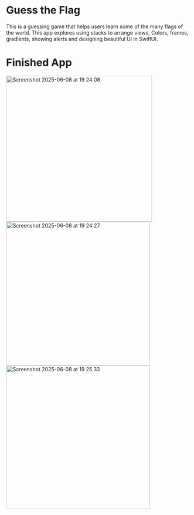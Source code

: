 # Guess the Flag

This is a guessing game that helps users learn some of the many flags of the world. This app explores using stacks to arrange views, Colors, frames, gradients, showing alerts and designing beautiful UI in SwiftUI.

# Finished App
<img width="398" alt="Screenshot 2025-06-08 at 19 24 08" src="https://github.com/user-attachments/assets/209141f2-1376-49b7-9290-90efc3b87ac3" />
<img width="392" alt="Screenshot 2025-06-08 at 19 24 27" src="https://github.com/user-attachments/assets/a99b7a1f-47e9-478b-bbbd-23ee23c9a675" />
<img width="392" alt="Screenshot 2025-06-08 at 19 25 33" src="https://github.com/user-attachments/assets/3bb409ce-2f58-4be3-ac79-efe1f2d6e344" />

